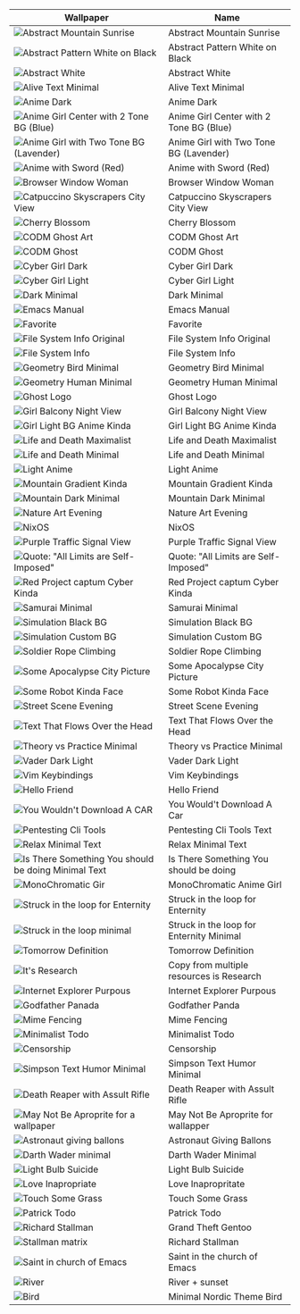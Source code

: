| Wallpaper | Name |
| --- | --- |
| ![Abstract Mountain Sunrise](abstract/abstract_moutain_sunrise.jpg) | Abstract Mountain Sunrise |
| ![Abstract Pattern White on Black](abstract/abstract_pattern_white_on_black.png) | Abstract Pattern White on Black |
| ![Abstract White](abstract/abstract_white.png) | Abstract White |
| ![Alive Text Minimal](quotes_and_text/alive_text_minimal.png) | Alive Text Minimal |
| ![Anime Dark](anime/anime_dark.png) | Anime Dark |
| ![Anime Girl Center with 2 Tone BG (Blue)](anime/anime_girl_center_with_2_tone_bg_blue.png) | Anime Girl Center with 2 Tone BG (Blue) |
| ![Anime Girl with Two Tone BG (Lavender)](anime/anime_girl_with_two_tone_bg_lavander.png) | Anime Girl with Two Tone BG (Lavender) |
| ![Anime with Sword (Red)](anime/anime_with_sword_red.png) | Anime with Sword (Red) |
| ![Browser Window Woman](anime/browser_window_woman.png) | Browser Window Woman |
| ![Catpuccino Skyscrapers City View](city/catpuccin_skeyscrapers_city_view.png) | Catpuccino Skyscrapers City View |
| ![Cherry Blossom](nature/cherryblossom.jpg) | Cherry Blossom |
| ![CODM Ghost Art](miminal/codm_ghost_art.png) | CODM Ghost Art |
| ![CODM Ghost](miminal/codm_ghost.png) | CODM Ghost |
| ![Cyber Girl Dark](anime/cyber-girl-dark.png) | Cyber Girl Dark |
| ![Cyber Girl Light](anime/cyber-girl-light.png) | Cyber Girl Light |
| ![Dark Minimal](miminal/dark_minimal.png) | Dark Minimal |
| ![Emacs Manual](quotes_and_text/emacs_manual.png) | Emacs Manual |
| ![Favorite](anime/fav.png) | Favorite |
| ![File System Info Original](quotes_and_text/fs_info_original.png) | File System Info Original |
| ![File System Info](quotes_and_text/fs_info.png) | File System Info |
| ![Geometry Bird Minimal](miminal/geometry_bird_minimal.png) | Geometry Bird Minimal |
| ![Geometry Human Minimal](miminal/geometry_human_minimal.png) | Geometry Human Minimal |
| ![Ghost Logo](miminal/ghostLogo.png) | Ghost Logo |
| ![Girl Balcony Night View](anime/girl_balcony_night_view.png) | Girl Balcony Night View |
| ![Girl Light BG Anime Kinda](anime/girl_light_bg_anime_kidna.png) | Girl Light BG Anime Kinda |
| ![Life and Death Maximalist](unnamed_catgory/life_and_death_maximalist.png) | Life and Death Maximalist |
| ![Life and Death Minimal](miminal/life_death_Minimaml.png) | Life and Death Minimal |
| ![Light Anime](anime/light_anime.png) | Light Anime |
| ![Mountain Gradient Kinda](nature/moutian_gradient_kinda.png) | Mountain Gradient Kinda |
| ![Mountain Dark Minimal](miminal/moutniai_dark_minimal.jpg) | Mountain Dark Minimal |
| ![Nature Art Evening](nature/nature_art_evening.png) | Nature Art Evening |
| ![NixOS](miminal/nixos.png) | NixOS |
| ![Purple Traffic Signal View](unnamed_catgory/purple_traffic_signal_view.jpg) | Purple Traffic Signal View |
| ![Quote: "All Limits are Self-Imposed"](quotes_and_text/quote_all_limits_are_self_imposed.png) | Quote: "All Limits are Self-Imposed" |
| ![Red Project captum Cyber Kinda](unnamed_catgory/red_project_captum_cyber_kidna.png) | Red Project captum Cyber Kinda |
| ![Samurai Minimal](miminal/samurai_minimal.jpg) | Samurai Minimal |
| ![Simulation Black BG](quotes_and_text/simulation_black_bg.png) | Simulation Black BG |
| ![Simulation Custom BG](quotes_and_text/simulation_custom_bg.png) | Simulation Custom BG |
| ![Soldier Rope Climbing](unnamed_catgory/soldier_rope_climbing.png) | Soldier Rope Climbing |
| ![Some Apocalypse City Picture](unnamed_catgory/some_apocolype_city_picture.png) | Some Apocalypse City Picture |
| ![Some Robot Kinda Face](unnamed_catgory/some_robot_kinda_face.png) | Some Robot Kinda Face |
| ![Street Scene Evening](nature/stree_scence_evening.png) | Street Scene Evening |
| ![Text That Flows Over the Head](quotes_and_text/text_that_flow_over_the_head.png) | Text That Flows Over the Head |
| ![Theory vs Practice Minimal](miminal/theory_vs_practice_minimal.png) | Theory vs Practice Minimal |
| ![Vader Dark Light](unnamed_catgory/vader_dark_light.jpg) | Vader Dark Light |
| ![Vim Keybindings](quotes_and_text/vim_keybindings.png) | Vim Keybindings |
|![Hello Friend](quotes_and_text/hello_friend.png) | Hello Friend | 
|![You Wouldn't Download A CAR](quotes_and_text/you_wouldn't_downlaod_a_car.png) | You Would't Download A Car |
|![Pentesting Cli Tools](quotes_and_text/pentesting_cli_tools_startup_text.png)|Pentesting Cli Tools Text|
|![Relax Minimal Text](quotes_and_text/relax_minimal_text.jpg)|Relax Minimal Text|
|![Is There Something You should be doing Minimal Text](quotes_and_text/is_there_something_you_should_be_doing_text_minimal.jpg)| Is There Something You should be doing|
|![MonoChromatic Gir](anime/monochromatic_anime_girl.jpg)|MonoChromatic Anime Girl|
|![Struck in the loop for Enternity](quotes_and_text/struck_in_the_loop_for_eternity.png)|Struck in the loop for Enternity|
|![Struck in the loop minimal](quotes_and_text/struck_in_the_loop_minimal.png)|Struck in the loop for Enternity Minimal
|![Tomorrow Definition](quotes_and_text/tomorrow_meaning_minimal.png)|Tomorrow Definition|
|![It's Research](quotes_and_text/copy_from_another_quote_minimal.png)|Copy from multiple resources is Research|
|![Internet Explorer Purpous](quotes_and_text/internet_explorer_purpose.png)|Internet Explorer Purpous|
|![Godfather Panada](miminal/godfather_panda.png)|Godfather Panda|
|![Mime Fencing](miminal/mime_fencing.png)|Mime Fencing|
|![Minimalist Todo](miminal/minimalist_todo.png)|Minimalist Todo|
|![Censorship](quotes_and_text/wrost_part_of_cencorship.png)|Censorship|
|![Simpson Text Humor Minimal](quotes_and_text/simpson_text_humor_minimal.png)|Simpson Text Humor Minimal|
|![Death Reaper with Assult Rifle](miminal/death_reaper_with_assult_rifel.png)|Death Reaper with Assult Rifle|
|![May Not Be Aproprite for a wallpaper](quotes_and_text/may_not_be_aproprite.png)|May Not Be Aproprite for wallapper|
|![Astronaut giving ballons](miminal/astronaut_giving_baloons.png)|Astronaut Giving Ballons|
|![Darth Wader minimal](miminal/darth_wader_minimal.png)|Darth Wader Minimal|
|![Light Bulb Suicide](miminal/light_bulb_suicide.png)|Light Bulb Suicide|
|![Love Inapropriate](quotes_and_text/love_inapropriate.png)|Love Inapropritate|
|![Touch Some Grass](quotes_and_text/touch_some_grass.png)|Touch Some Grass|
|![Patrick Todo](quotes_and_text/patrik_todo_list.png)|Patrick Todo|
|![Richard Stallman](stallman_richard_stallman/stallman_grand_theft_gentoo.png)|Grand Theft Gentoo|
|![Stallman matrix](stallman_richard_stallman/stallman_matrix_background.png)|Richard Stallman|
|![Saint in church of Emacs](stallman_richard_stallman/stallman_saint.png)|Saint in the church of Emacs|
|![River](nature/river_flowing_from_mountains.png)| River + sunset|
|![Bird](abstract/nordic_theme_brid.png)| Minimal Nordic Theme Bird|